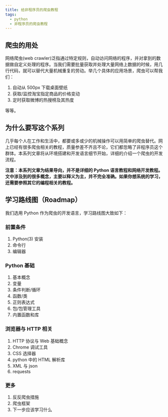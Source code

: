 ```yaml
---
title: 给非程序员的爬虫教程
tags:
  - python
  - 非程序员的爬虫教程
---
```

## 爬虫的用处
网络爬虫(web crawler)泛指通过特定规则，自动访问网络的程序，并对拿到的数据做自定义处理的程序。当我们需要批量获取并处理大量网络上数据的时候，用几行代码，就可以替代大量机械重复的劳动。举几个具体的应用场景，爬虫可以帮我们：

1. 自动从 500px 下载桌面壁纸
2. 获取/监控淘宝指定商品的价格变动
3. 定时获取微博的热搜榜及其热度

等等。

## 为什么要写这个系列
几乎每个人在工作和生活中，都要或多或少的机械操作可以用简单的爬虫替代。网上已经有很多爬虫相关的教程，质量参差不齐且不论，它们都忽略了非程序员这个群体。本系列文章将从环境搭建和开发语言细节开始，详细的介绍一个爬虫的开发流程。

**注意：本系列文章为结果导向，并不是详细的 Python 语言教程和网络开发教程。文中涉及到的很多概念，主要以释义为主，并不完全准确。如果你想系统的学习，还需要参照其它的编程相关的教程。**

## 学习路线图（Roadmap）
我们选用 Python 作为爬虫的开发语言，学习路线图大致如下：

### 前置条件
1. Python(3) 安装
2. 命令行
3. 编辑器

### Python 基础
1. 基本概念
2. 变量
3. 条件判断/循环
4. 函数/类
5. 正则表达式
6. 包/包管理工具
7. 内置函数和库

### 浏览器与 HTTP 相关
1. HTTP 协议与 Web 基础概念
2. Chrome 调试工具
3. CSS 选择器
4. python 中的 HTML 解析库
5. XML 与 json
6. requests

### 更多
1. 反反爬虫措施
2. 爬虫框架
3. 下一步应该学习什么
